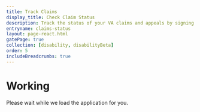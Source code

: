 ```yaml
---
title: Track Claims
display_title: Check Claim Status
description: Track the status of your VA claims and appeals by signing in to your Vets.gov account.
entryname: claims-status
layout: page-react.html
gatePage: true
collection: [disability, disabilityBeta]
order: 5
includeBreadcrumbs: true
---
```

<div id="main">
  <div class="section">
    <div id="react-root">
      <div class="loading-message">
        <h1>Working</h1>
        <div class="loading-indicator-container">
          <div class="loading-indicator" role="progressbar" aria-valuetext="Please wait while we load the application for you." tabIndex="0"></div> Please wait while we load the application for you.
        </div>
      </div>
    </div>
  </div>
</div>
